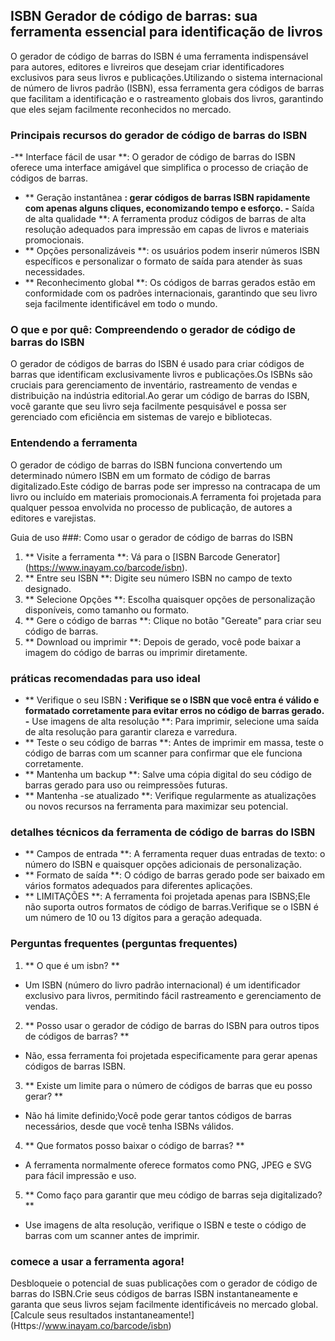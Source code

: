 ## ISBN Gerador de código de barras: sua ferramenta essencial para identificação de livros

O gerador de código de barras do ISBN é uma ferramenta indispensável para autores, editores e livreiros que desejam criar identificadores exclusivos para seus livros e publicações.Utilizando o sistema internacional de número de livros padrão (ISBN), essa ferramenta gera códigos de barras que facilitam a identificação e o rastreamento globais dos livros, garantindo que eles sejam facilmente reconhecidos no mercado.

### Principais recursos do gerador de código de barras do ISBN

-** Interface fácil de usar **: O gerador de código de barras do ISBN oferece uma interface amigável que simplifica o processo de criação de códigos de barras.
- ** Geração instantânea **: gerar códigos de barras ISBN rapidamente com apenas alguns cliques, economizando tempo e esforço.
-** Saída de alta qualidade **: A ferramenta produz códigos de barras de alta resolução adequados para impressão em capas de livros e materiais promocionais.
- ** Opções personalizáveis ​​**: os usuários podem inserir números ISBN específicos e personalizar o formato de saída para atender às suas necessidades.
- ** Reconhecimento global **: Os códigos de barras gerados estão em conformidade com os padrões internacionais, garantindo que seu livro seja facilmente identificável em todo o mundo.

### O que e por quê: Compreendendo o gerador de código de barras do ISBN

O gerador de códigos de barras do ISBN é usado para criar códigos de barras que identificam exclusivamente livros e publicações.Os ISBNs são cruciais para gerenciamento de inventário, rastreamento de vendas e distribuição na indústria editorial.Ao gerar um código de barras do ISBN, você garante que seu livro seja facilmente pesquisável e possa ser gerenciado com eficiência em sistemas de varejo e bibliotecas.

### Entendendo a ferramenta

O gerador de código de barras do ISBN funciona convertendo um determinado número ISBN em um formato de código de barras digitalizado.Este código de barras pode ser impresso na contracapa de um livro ou incluído em materiais promocionais.A ferramenta foi projetada para qualquer pessoa envolvida no processo de publicação, de autores a editores e varejistas.

Guia de uso ###: Como usar o gerador de código de barras do ISBN

1. ** Visite a ferramenta **: Vá para o [ISBN Barcode Generator] (https://www.inayam.co/barcode/isbn).
2. ** Entre seu ISBN **: Digite seu número ISBN no campo de texto designado.
3. ** Selecione Opções **: Escolha quaisquer opções de personalização disponíveis, como tamanho ou formato.
4. ** Gere o código de barras **: Clique no botão "Gereate" para criar seu código de barras.
5. ** Download ou imprimir **: Depois de gerado, você pode baixar a imagem do código de barras ou imprimir diretamente.

### práticas recomendadas para uso ideal

- ** Verifique o seu ISBN **: Verifique se o ISBN que você entra é válido e formatado corretamente para evitar erros no código de barras gerado.
-** Use imagens de alta resolução **: Para imprimir, selecione uma saída de alta resolução para garantir clareza e varredura.
- ** Teste o seu código de barras **: Antes de imprimir em massa, teste o código de barras com um scanner para confirmar que ele funciona corretamente.
- ** Mantenha um backup **: Salve uma cópia digital do seu código de barras gerado para uso ou reimpressões futuras.
- ** Mantenha -se atualizado **: Verifique regularmente as atualizações ou novos recursos na ferramenta para maximizar seu potencial.

### detalhes técnicos da ferramenta de código de barras do ISBN

- ** Campos de entrada **: A ferramenta requer duas entradas de texto: o número do ISBN e quaisquer opções adicionais de personalização.
- ** Formato de saída **: O código de barras gerado pode ser baixado em vários formatos adequados para diferentes aplicações.
- ** LIMITAÇÕES **: A ferramenta foi projetada apenas para ISBNS;Ele não suporta outros formatos de código de barras.Verifique se o ISBN é um número de 10 ou 13 dígitos para a geração adequada.

### Perguntas frequentes (perguntas frequentes)

1. ** O que é um isbn? **
- Um ISBN (número do livro padrão internacional) é um identificador exclusivo para livros, permitindo fácil rastreamento e gerenciamento de vendas.

2. ** Posso usar o gerador de código de barras do ISBN para outros tipos de códigos de barras? **
- Não, essa ferramenta foi projetada especificamente para gerar apenas códigos de barras ISBN.

3. ** Existe um limite para o número de códigos de barras que eu posso gerar? **
- Não há limite definido;Você pode gerar tantos códigos de barras necessários, desde que você tenha ISBNs válidos.

4. ** Que formatos posso baixar o código de barras? **
- A ferramenta normalmente oferece formatos como PNG, JPEG e SVG para fácil impressão e uso.

5. ** Como faço para garantir que meu código de barras seja digitalizado? **
- Use imagens de alta resolução, verifique o ISBN e teste o código de barras com um scanner antes de imprimir.

### comece a usar a ferramenta agora!

Desbloqueie o potencial de suas publicações com o gerador de código de barras do ISBN.Crie seus códigos de barras ISBN instantaneamente e garanta que seus livros sejam facilmente identificáveis ​​no mercado global.[Calcule seus resultados instantaneamente!] (Https://www.inayam.co/barcode/isbn)